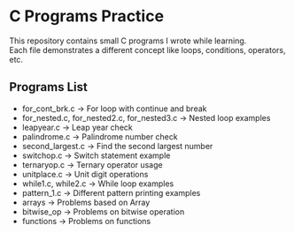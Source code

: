 # C Programs Practice

This repository contains small C programs I wrote while learning.  
Each file demonstrates a different concept like loops, conditions, operators, etc.  

## Programs List
- for_cont_brk.c → For loop with continue and break
- for_nested.c, for_nested2.c, for_nested3.c → Nested loop examples
- leapyear.c → Leap year check
- palindrome.c → Palindrome number check
- second_largest.c → Find the second largest number
- switchop.c → Switch statement example
- ternaryop.c → Ternary operator usage
- unitplace.c → Unit digit operations
- while1.c, while2.c → While loop examples
- pattern_1.c → Different pattern printing examples
- arrays → Problems based on Array
- bitwise_op → Problems on bitwise operation
- functions → Problems on functions

